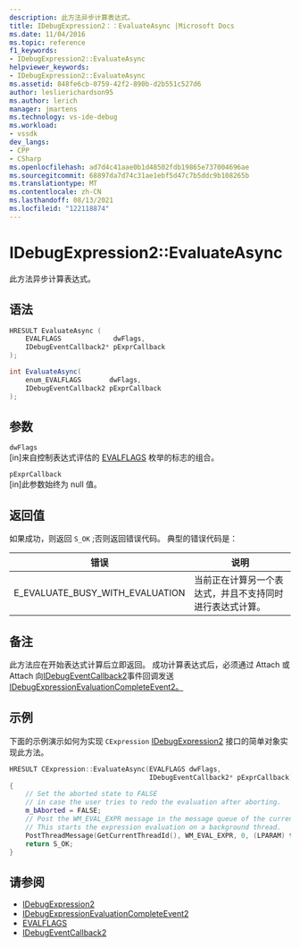 ```yaml
---
description: 此方法异步计算表达式。
title: IDebugExpression2：：EvaluateAsync |Microsoft Docs
ms.date: 11/04/2016
ms.topic: reference
f1_keywords:
- IDebugExpression2::EvaluateAsync
helpviewer_keywords:
- IDebugExpression2::EvaluateAsync
ms.assetid: 848fe6cb-0759-42f2-890b-d2b551c527d6
author: leslierichardson95
ms.author: lerich
manager: jmartens
ms.technology: vs-ide-debug
ms.workload:
- vssdk
dev_langs:
- CPP
- CSharp
ms.openlocfilehash: ad7d4c41aae0b1d48502fdb19865e737004696ae
ms.sourcegitcommit: 68897da7d74c31ae1ebf5d47c7b5ddc9b108265b
ms.translationtype: MT
ms.contentlocale: zh-CN
ms.lasthandoff: 08/13/2021
ms.locfileid: "122118874"
---
```

# <a name="idebugexpression2evaluateasync"></a>IDebugExpression2::EvaluateAsync
此方法异步计算表达式。

## <a name="syntax"></a>语法

```cpp
HRESULT EvaluateAsync (
    EVALFLAGS             dwFlags,
    IDebugEventCallback2* pExprCallback
);
```

```csharp
int EvaluateAsync(
    enum_EVALFLAGS       dwFlags,
    IDebugEventCallback2 pExprCallback
);
```

## <a name="parameters"></a>参数
`dwFlags`\
[in]来自控制表达式评估的 [EVALFLAGS](../../../extensibility/debugger/reference/evalflags.md) 枚举的标志的组合。

`pExprCallback`\
[in]此参数始终为 null 值。

## <a name="return-value"></a>返回值
如果成功，则返回 `S_OK` ;否则返回错误代码。 典型的错误代码是：

|错误|说明|
|-----------|-----------------|
|E_EVALUATE_BUSY_WITH_EVALUATION|当前正在计算另一个表达式，并且不支持同时进行表达式计算。|

## <a name="remarks"></a>备注
此方法应在开始表达式计算后立即返回。 成功计算表达式后，必须通过 Attach 或 Attach 向[IDebugEventCallback2](../../../extensibility/debugger/reference/idebugeventcallback2.md)事件回调发送[IDebugExpressionEvaluationCompleteEvent2。](../../../extensibility/debugger/reference/idebugexpressionevaluationcompleteevent2.md) [](../../../extensibility/debugger/reference/idebugprogram2-attach.md) [](../../../extensibility/debugger/reference/idebugengine2-attach.md)

## <a name="example"></a>示例
下面的示例演示如何为实现 `CExpression` [IDebugExpression2](../../../extensibility/debugger/reference/idebugexpression2.md) 接口的简单对象实现此方法。

```cpp
HRESULT CExpression::EvaluateAsync(EVALFLAGS dwFlags,
                                   IDebugEventCallback2* pExprCallback)
{
    // Set the aborted state to FALSE
    // in case the user tries to redo the evaluation after aborting.
    m_bAborted = FALSE;
    // Post the WM_EVAL_EXPR message in the message queue of the current thread.
    // This starts the expression evaluation on a background thread.
    PostThreadMessage(GetCurrentThreadId(), WM_EVAL_EXPR, 0, (LPARAM) this);
    return S_OK;
}
```

## <a name="see-also"></a>请参阅
- [IDebugExpression2](../../../extensibility/debugger/reference/idebugexpression2.md)
- [IDebugExpressionEvaluationCompleteEvent2](../../../extensibility/debugger/reference/idebugexpressionevaluationcompleteevent2.md)
- [EVALFLAGS](../../../extensibility/debugger/reference/evalflags.md)
- [IDebugEventCallback2](../../../extensibility/debugger/reference/idebugeventcallback2.md)
